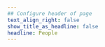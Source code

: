 ```yaml
---
## Configure header of page
text_align_right: false
show_title_as_headline: false
headline: People
---
```


<!-- this is a subheadline -->
